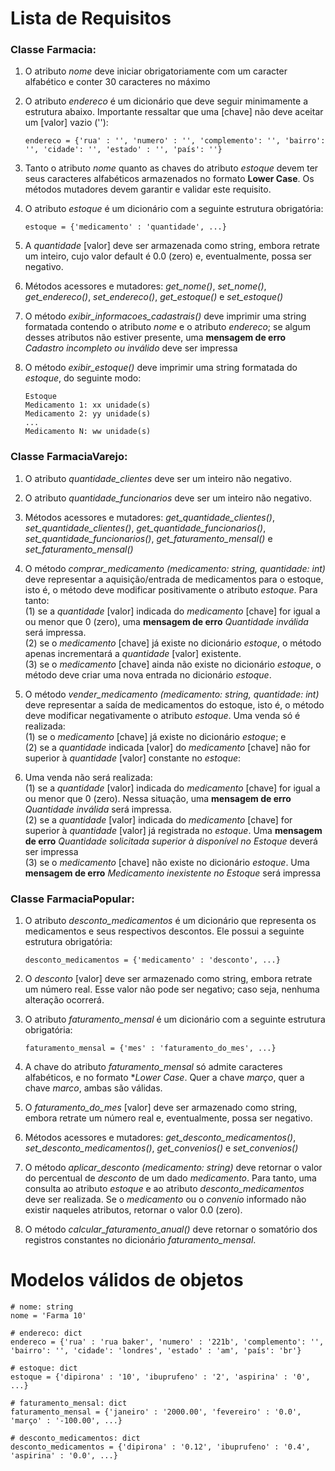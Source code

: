 # Lista de Requisitos #

### Classe Farmacia:
1. O atributo _nome_ deve iniciar obrigatoriamente com um caracter alfabético e conter 30 caracteres no máximo

2. O atributo _endereco_ é um dicionário que deve seguir minimamente a estrutura abaixo. Importante ressaltar que uma [chave] não deve aceitar um [valor] vazio (''):
    ```
    endereco = {'rua' : '', 'numero' : '', 'complemento': '', 'bairro': '', 'cidade': '', 'estado' : '', 'país': ''}
    ```

3. Tanto o atributo _nome_ quanto as chaves do atributo _estoque_ devem ter seus caracteres alfabéticos armazenados no formato **Lower Case**. Os métodos mutadores devem garantir e validar este requisito.

4. O atributo _estoque_ é um dicionário com a seguinte estrutura obrigatória:
    ```
    estoque = {'medicamento' : 'quantidade', ...}
    ```

5. A _quantidade_ [valor] deve ser armazenada como string, embora retrate um inteiro, cujo valor default é 0.0 (zero) e, eventualmente, possa ser negativo.

6. Métodos acessores e mutadores: *get_nome()*, *set_nome()*, *get_endereco()*, *set_endereco()*, *get_estoque()* e *set_estoque()*

7. O método *exibir_informacoes_cadastrais()* deve imprimir uma string formatada contendo o atributo _nome_ e o atributo _endereco_; se algum desses atributos não estiver presente, uma **mensagem de erro** _Cadastro incompleto ou inválido_ deve ser impressa

8. O método *exibir_estoque()* deve imprimir uma string formatada do _estoque_, do seguinte modo:
    ```
    Estoque
    Medicamento 1: xx unidade(s)
    Medicamento 2: yy unidade(s)
    ...
    Medicamento N: ww unidade(s)
    ```

### Classe FarmaciaVarejo:
1. O atributo *quantidade_clientes* deve ser um inteiro não negativo.

2. O atributo *quantidade_funcionarios* deve ser um inteiro não negativo.

3. Métodos acessores e mutadores: *get_quantidade_clientes()*, *set_quantidade_clientes()*, *get_quantidade_funcionarios()*, *set_quantidade_funcionarios()*, *get_faturamento_mensal()* e *set_faturamento_mensal()*

4. O método *comprar_medicamento (medicamento: string, quantidade: int)* deve representar a aquisição/entrada de medicamentos para o estoque, isto é, o método deve modificar positivamente o atributo _estoque_. Para tanto:  
(1) se a _quantidade_ [valor] indicada do _medicamento_ [chave] for igual a ou menor que 0 (zero), uma **mensagem de erro** _Quantidade inválida_ será impressa.  
(2) se o _medicamento_ [chave] já existe no dicionário _estoque_, o método apenas incrementará a _quantidade_ [valor] existente.  
(3) se o _medicamento_ [chave] ainda não existe no dicionário _estoque_, o método deve criar uma nova entrada no dicionário _estoque_. 

5. O método *vender_medicamento (medicamento: string, quantidade: int)* deve representar a saída de medicamentos do estoque, isto é, o método deve modificar negativamente o atributo _estoque_. Uma venda só é realizada:  
(1) se o _medicamento_ [chave] já existe no dicionário _estoque_; e  
(2) se a _quantidade_ indicada [valor] do _medicamento_ [chave] não for superior à _quantidade_ [valor] constante no _estoque_:  

6. Uma venda não será realizada:  
(1) se a _quantidade_ [valor] indicada do _medicamento_ [chave] for igual a ou menor que 0 (zero). Nessa situação, uma **mensagem de erro** _Quantidade inválida_ será impressa.   
(2) se a _quantidade_ [valor] indicada do _medicamento_ [chave] for superior à _quantidade_ [valor] já registrada no _estoque_. Uma **mensagem de erro** _Quantidade solicitada superior à disponível no Estoque_ deverá ser impressa   
(3) se o _medicamento_ [chave] não existe no dicionário _estoque_. Uma **mensagem de erro** _Medicamento inexistente no Estoque_ será impressa

### Classe FarmaciaPopular:
1. O atributo *desconto_medicamentos* é um dicionário que representa os medicamentos e seus respectivos descontos. Ele possui a seguinte estrutura obrigatória:
    ```
    desconto_medicamentos = {'medicamento' : 'desconto', ...}
    ```
2. O _desconto_ [valor] deve ser armazenado como string, embora retrate um número real. Esse valor não pode ser negativo; caso seja, nenhuma alteração ocorrerá.

3. O atributo *faturamento_mensal* é um dicionário com a seguinte estrutura obrigatória:  
    ```
    faturamento_mensal = {'mes' : 'faturamento_do_mes', ...}
    ```
4. A chave do atributo *faturamento_mensal* só admite caracteres alfabéticos, e no formato **Lower Case*. Quer a chave _março_, quer a chave _marco_, ambas são válidas.

5. O *faturamento_do_mes* [valor] deve ser armazenado como string, embora retrate um número real e, eventualmente, possa ser negativo.

6. Métodos acessores e mutadores: *get_desconto_medicamentos()*, *set_desconto_medicamentos()*, *get_convenios()* e *set_convenios()*

7. O método *aplicar_desconto (medicamento: string)* deve retornar o valor do percentual de _desconto_ de um dado _medicamento_. Para tanto, uma consulta ao atributo _estoque_ e ao atributo *desconto_medicamentos* deve ser realizada. Se o _medicamento_ ou o _convenio_ informado não existir naqueles atributos, retornar o valor 0.0 (zero).

8. O método *calcular_faturamento_anual()* deve retornar o somatório dos registros constantes no dicionário *faturamento_mensal*.

# Modelos válidos de objetos #

```
# nome: string
nome = 'Farma 10'
    
# endereco: dict
endereco = {'rua' : 'rua baker', 'numero' : '221b', 'complemento': '', 'bairro': '', 'cidade': 'londres', 'estado' : 'am', 'país': 'br'} 
    
# estoque: dict
estoque = {'dipirona' : '10', 'ibuprufeno' : '2', 'aspirina' : '0', ...}
    
# faturamento_mensal: dict
faturamento_mensal = {'janeiro' : '2000.00', 'fevereiro' : '0.0', 'março' : '-100.00', ...}
    
# desconto_medicamentos: dict
desconto_medicamentos = {'dipirona' : '0.12', 'ibuprufeno' : '0.4', 'aspirina' : '0.0', ...}

```    
